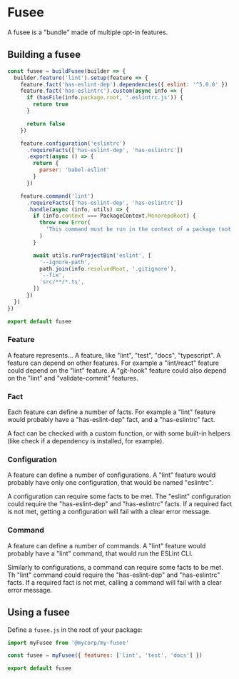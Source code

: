 # Fusee

A fusee is a "bundle" made of multiple opt-in features.

## Building a fusee

```js
const fusee = buildFusee(builder => {
  builder.feature('lint').setup(feature => {
    feature.fact('has-eslint-dep').dependencies({ eslint: '^5.0.0' })
    feature.fact('has-eslintrc').custom(async info => {
      if (hasFile(info.package.root, '.eslintrc.js')) {
        return true
      }

      return false
    })

    feature.configuration('eslintrc')
      .requireFacts(['has-eslint-dep', 'has-eslintrc'])
      .export(async () => {
        return {
          parser: 'babel-eslint'
        }
      })

    feature.command('lint')
      .requireFacts(['has-eslint-dep', 'has-eslintrc'])
      .handle(async (info, utils) => {
        if (info.context === PackageContext.MonorepoRoot) {
          throw new Error(
            'This command must be run in the context of a package (not workspace root)'
          )
        }

        await utils.runProjectBin('eslint', [
          '--ignore-path',
          path.join(info.resolvedRoot, '.gitignore'),
          '--fix',
          'src/**/*.ts',
        ])
      })
  })
})

export default fusee
```

### Feature

A feature represents... A feature, like "lint", "test", "docs", "typescript".
A feature can depend on other features. For example a "lint/react" feature could depend on the "lint" feature. A "git-hook" feature could also depend on the "lint" and "validate-commit" features.

### Fact

Each feature can define a number of facts. For example a "lint" feature would probably have a "has-eslint-dep" fact, and a "has-eslintrc" fact.

A fact can be checked with a custom function, or with some built-in helpers (like check if a dependency is installed, for example).

### Configuration

A feature can define a number of configurations. A "lint" feature would probably have only one configuration, that would be named "eslintrc".

A configuration can require some facts to be met. The "eslint" configuration could require the "has-eslint-dep" and "has-eslintrc" facts. If a required fact is not met, getting a configuration will fail with a clear error message.

### Command

A feature can define a number of commands. A "lint" feature would probably have a "lint" command, that would run the ESLint CLI.

Similarly to configurations, a command can require some facts to be met. Th "lint" command could require the "has-eslint-dep" and "has-eslintrc" facts. If a required fact is not met, calling a command will fail with a clear error message.

## Using a fusee

Define a `fusee.js` in the root of your package:

```js
import myFusee from '@mycorp/my-fusee'

const fusee = myFusee({ features: ['lint', 'test', 'docs'] })

export default fusee
```
